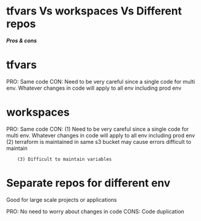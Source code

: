 # tfvars Vs workspaces Vs Different repos
***Pros & cons*** 

# tfvars
PRO:    Same code 
CON:    Need to be very careful since a single code for multi env. Whatever changes in code will apply to all env including prod env 

# workspaces
PRO:    Same code
CON:    (1) Need to be very careful since a single code for multi env. Whatever changes in code will apply to all env including prod env 
        (2) terraform is maintained in same s3 bucket may cause errors difficult to maintain  

        (3) Difficult to maintain variables 

# Separate repos for different env
Good for large scale projects or applications

PRO: No need to worry about changes in code 
CONS: Code duplication